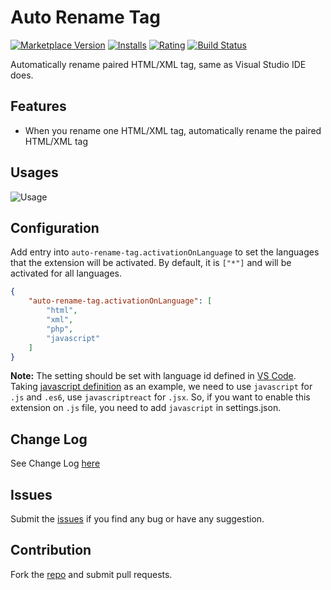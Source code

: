 # Auto Rename Tag

[![Marketplace Version](http://vsmarketplacebadge.apphb.com/version/formulahendry.auto-rename-tag.svg)](https://marketplace.visualstudio.com/items?itemName=formulahendry.auto-rename-tag) [![Installs](http://vsmarketplacebadge.apphb.com/installs/formulahendry.auto-rename-tag.svg)](https://marketplace.visualstudio.com/items?itemName=formulahendry.auto-rename-tag) [![Rating](http://vsmarketplacebadge.apphb.com/rating/formulahendry.auto-rename-tag.svg)](https://marketplace.visualstudio.com/items?itemName=formulahendry.auto-rename-tag) [![Build Status](https://travis-ci.org/formulahendry/vscode-auto-rename-tag.svg?branch=master)](https://travis-ci.org/formulahendry/vscode-auto-rename-tag)

Automatically rename paired HTML/XML tag, same as Visual Studio IDE does.

## Features

* When you rename one HTML/XML tag, automatically rename the paired HTML/XML tag

## Usages

![Usage](https://raw.githubusercontent.com/formulahendry/vscode-auto-rename-tag/master/images/usage.gif)

## Configuration

Add entry into `auto-rename-tag.activationOnLanguage` to set the languages that the extension will be activated.
By default, it is `["*"]` and will be activated for all languages.
```json
{
    "auto-rename-tag.activationOnLanguage": [
        "html",
        "xml",
        "php",
        "javascript"
    ]
}
```
**Note:** The setting should be set with language id defined in [VS Code](https://github.com/Microsoft/vscode/tree/master/extensions). Taking [javascript definition](https://github.com/Microsoft/vscode/blob/master/extensions/javascript/package.json) as an example, we need to use `javascript` for `.js` and `.es6`, use `javascriptreact` for `.jsx`. So, if you want to enable this extension on `.js` file, you need to add `javascript` in settings.json.

## Change Log
See Change Log [here](https://github.com/formulahendry/vscode-auto-rename-tag/blob/master/CHANGELOG.md)

## Issues
Submit the [issues](https://github.com/formulahendry/vscode-auto-rename-tag/issues) if you find any bug or have any suggestion.

## Contribution
Fork the [repo](https://github.com/formulahendry/vscode-auto-rename-tag) and submit pull requests.